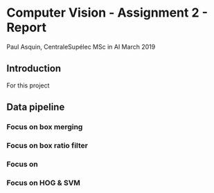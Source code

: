 # Computer Vision - Assignment 2 - Report 
Paul Asquin, CentraleSupélec MSc in AI March 2019

## Introduction
For this project

## Data pipeline

### Focus on box merging

### Focus on box ratio filter

### Focus on 
### Focus on HOG & SVM

<!--stackedit_data:
eyJoaXN0b3J5IjpbMTU4MTk3NDAxMCwtNzU4OTg4ODMwXX0=
-->